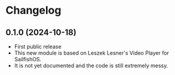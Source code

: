 <!--
SPDX-FileCopyrightText: 2023-2024 Mirian Margiani
SPDX-License-Identifier: GFDL-1.3-or-later
-->

# Changelog

## 0.1.0 (2024-10-18)

- First public release
- This new module is based on Leszek Lesner's Video Player for SailfishOS.
- It is not yet documented and the code is still extremely messy.
